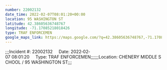 ```yaml
---
number: 22002132
date_time: 2022-02-07T08:01:20+00:00
location: 95 WASHINGTON ST
latitude: 42.38605636748767
longitude: -71.17085218018426
type: TRAF ENFORCEMEN
google_maps_link: https://maps.google.com/?q=42.38605636748767,-71.17085218018426
---
```


;;;Incident #: 22002132     Date: 2022‐02‐07 08:01:20     Type: TRAF ENFORCEMEN;;;;;;Location: CHENERY MIDDLE SCHOOL / 95 WASHINGTON ST;;;
